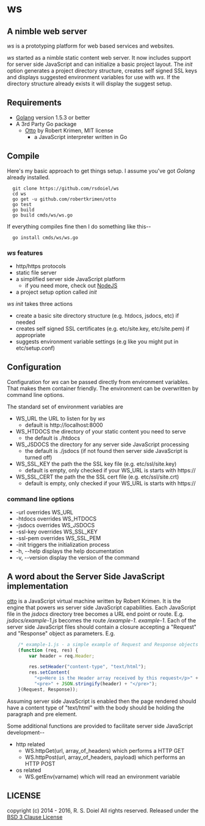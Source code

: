 ws
==

## A nimble web server

_ws_ is a prototyping platform for web based services and websites.

_ws_ started as a nimble static content web server.  It now includes
support for server side JavaScript and can initialize a basic project
layout. The *init* option generates a project directory
structure, creates self signed SSL keys and displays suggested environment
variables for use with _ws_.  If the directory structure already exists it
will display the suggest setup.

## Requirements

+ [Golang](http://golang.org) version 1.5.3 or better
+ A 3rd Party Go package
  + [Otto](https://github.com/robertkrimen/otto) by Robert Krimen, MIT license
    + a JavaScript interpreter written in Go

## Compile

Here's my basic approach to get things setup. I assume you've got *Golang* already installed.

```
  git clone https://github.com/rsdoiel/ws
  cd ws
  go get -u github.com/robertkrimen/otto
  go test
  go build
  go build cmds/ws/ws.go
```

If everything compiles fine then I do something like this--

```
  go install cmds/ws/ws.go
```


### _ws_ features

+ http/https protocols
+ static file server
+ a simplified server side JavaScript platform
  + if you need more, check out [NodeJS](http://nodejs.org)
+ a project setup option called *init*

*_ws_ init* takes three actions

+ create a basic site directory structure (e.g. htdocs, jsdocs, etc) if needed
+ creates self signed SSL certificates (e.g. etc/site.key, etc/site.pem) if appropriate
+ suggests environment variable settings (e.g like you might put in etc/setup.conf)


## Configuration

Configuration for _ws_  can be passed directly from environment
variables. That makes them container friendly.  The environment can be
overwritten by command line options.

The standard set of environment variables are

+ WS_URL the URL to listen for by _ws_
  + default is http://localhost:8000
+ WS_HTDOCS the directory of your static content you need to serve
  + the default is ./htdocs
+ WS_JSDOCS the directory for any server side JavaScript processing
  + the default is ./jsdocs (if not found then server side JavaScript is turned off)
+ WS_SSL_KEY the path the the SSL key file (e.g. etc/ssl/site.key)
  + default is empty, only checked if your WS_URL is starts with https://
+ WS_SSL_CERT the path the the SSL cert file (e.g. etc/ssl/site.crt)
  + default is empty, only checked if your WS_URL is starts with https://

### command line options

+ -url overrides WS_URL
+ -htdocs overrides WS_HTDOCS
+ -jsdocs overrides WS_JSDOCS
+ -ssl-key overrides WS_SSL_KEY
+ -ssl-pem overrides WS_SSL_PEM
+ -init triggers the initialization process
+ -h, --help displays the help documentation
+ -v, --version display the version of the command


## A word about the Server Side JavaScript implementation

[otto](https://github.com/robertkrimen/otto) is a JavaScript virtual machine
written by Robert Krimen. It is the engine that powers _ws_ server side
JavaScript capabilities. Each JavaScript file in the *jsdocs* directory tree
becomes a URL end point or route. E.g. *jsdocs/example-1.js* becomes the
route */example-1*. *example-1*. Each of the server side JavaScript files
should contain a closure accepting a "Request" and "Response" object as
parameters.  E.g.

```JavaScript
    /* example-1.js - a simple example of Request and Response objects */
    (function (req, res) {
        var header = req.Header;

        res.setHeader("content-type", "text/html");
        res.setContent(
          "<p>Here is the Header array received by this request</p>" +
          "<pre>" + JSON.stringify(header) + "</pre>");
    }(Request, Response));
```

Assuming server side JavaScript is enabled then the page rendered should have a
content type of "text/html" with the body should be holding the paragraph and
pre element.

Some additional functions are provided to facilitate server side
JavaScript development--

+ http related
  + WS.httpGet(url, array_of_headers) which performs a HTTP GET
  + WS.httpPost(url, array_of_headers, payload) which performs an HTTP POST
+ os related
  + WS.getEnv(varname) which will read an environment variable


## LICENSE

copyright (c) 2014 - 2016, R. S. Doiel
All rights reserved.
Released under the [BSD 3 Clause License](http://opensource.org/licenses/BSD-3-Clause)
